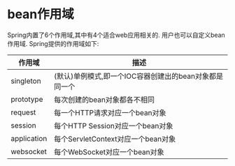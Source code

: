 # bean作用域
Spring内置了6个作用域,其中有4个适合web应用相关的.
用户也可以自定义bean作用域.
Spring提供的作用域如下:

| 作用域      | 描述                                                   |
| ----------- | ------------------------------------------------------ |
| singleton   | (默认)单例模式,即一个IOC容器创建出的bean对象都是同一个 |
| prototype   | 每次创建的bean对象都各不相同                           |
| request     | 每一个HTTP请求对应一个bean对象                         |
| session     | 每个HTTP Session对应一个bean对象                       |
| application | 每个ServletContext对应一个bean对象                     |
| websocket   | 每个WebSocket对应一个bean对象                                                       |

